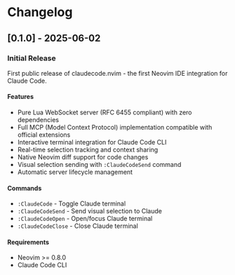 # Changelog

## [0.1.0] - 2025-06-02

### Initial Release

First public release of claudecode.nvim - the first Neovim IDE integration for
Claude Code.

#### Features

- Pure Lua WebSocket server (RFC 6455 compliant) with zero dependencies
- Full MCP (Model Context Protocol) implementation compatible with official extensions
- Interactive terminal integration for Claude Code CLI
- Real-time selection tracking and context sharing
- Native Neovim diff support for code changes
- Visual selection sending with `:ClaudeCodeSend` command
- Automatic server lifecycle management

#### Commands

- `:ClaudeCode` - Toggle Claude terminal
- `:ClaudeCodeSend` - Send visual selection to Claude
- `:ClaudeCodeOpen` - Open/focus Claude terminal
- `:ClaudeCodeClose` - Close Claude terminal

#### Requirements

- Neovim >= 0.8.0
- Claude Code CLI
